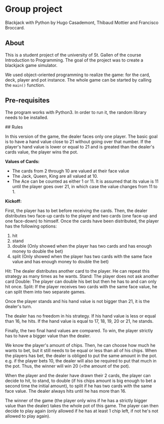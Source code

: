 # Group project

Blackjack with Python by Hugo Casademont, Thibaud Mottier and Francisco Broccard.

## About

This is a student project of the university of St. Gallen of the course Introduction to Programming.
The goal of the project was to create a blackjack game simulator.

We used object-oriented programming to realize the game: for the card, deck, player and pot instance.
The whole game can be started by calling the `main()` function.

## Pre-requisites

The program works with Python3.
In order to run it, the random library needs to be installed.

## Rules

In this version of the game, the dealer faces only one player. The basic goal is to have a hand value close to 21 without going over that number. If the player's hand value is lower or equal to 21 and is greated than the dealer's cards value, the player wins the pot.

**Values of Cards:**

- The cards from 2 through 10 are valued at their face value
- The Jack, Queen, King are all valued at 10.
- The Ace can be counted as either 1 or 11. It is assumed that its value is 11 until the player goes over 21, in which case the value changes from 11 to 1.

**Kickoff:**

First, the player has to bet before receiving the cards. Then, the dealer distributes two face-up cards to the player and two cards (one face-up and one face-down) to himself.
Once the cards have been distributed, the player has the following options:

1. hit
2. stand
3. double (Only showed when the player has two cards and has enough money to double the bet)
4. split (Only showed when the player has two cards with the same face value and has enough money to double the bet)

Hit: The dealer distributes another card to the player. He can repeat this strategy as many times as he wants.
Stand: The player does not ask another card
Double: The player can double his bet but then he has to and can only hit once.
Split: If the player receives two cards with the same face value, he can split them into two separate games.

Once the player stands and his hand value is not bigger than 21, it is the dealer's turn.

The dealer has no freedom in his strategy. If his hand value is less or equal than 16, he hits. If the hand value is equal to 17, 18, 19, 20 or 21, he stands.

Finally, the two final hand values are compared. To win, the player strictly has to have a bigger value than the dealer.

We know the player's amount of chips. Then, he can choose how much he wants to bet, but it still needs to be equal or less than all of his chips.
When the players has bet, the dealer is obliged to put the same amount in the pot.
e.g. if the player bets 10, the dealer will also be required to put that much in the pot. Thus, the winner will win 20 (=the amount of the pot).

When the player and the dealer have drawn their 2 cards, the player can decide to hit, to stand, to double (if his chips amount is big enough to bet a second time the initial amount), to split if he has two cards with the same face value.
The dealer always hits until he has more than 16.

The winner of the game (the player only wins if he has a strictly bigger value than the dealer) takes the whole pot of this game.
The player can then decide to play again (only allowed if he has at least 1 chip left, if not he's not allowed to play again).
